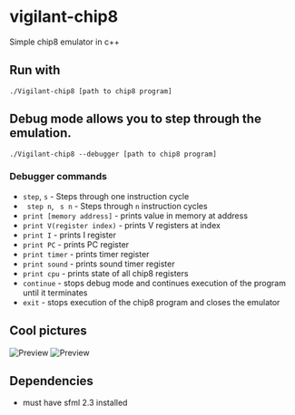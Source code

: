 # vigilant-chip8
Simple chip8 emulator in c++

## Run with
```
./Vigilant-chip8 [path to chip8 program]
```
## Debug mode allows you to step through the emulation.
```
./Vigilant-chip8 --debugger [path to chip8 program]
```
### Debugger commands
- ``` step ```, ``` s ``` - Steps through one instruction cycle
- ``` step n```, ``` s n``` - Steps through ```n``` instruction cycles
- ``` print [memory address] ``` - prints value in memory at address
- ``` print V(register index) ``` - prints V registers at index
- ``` print I ``` - prints I register
- ``` print PC ``` - prints PC register
- ``` print timer ``` - prints timer register
- ``` print sound ``` - prints sound timer register
- ``` print cpu ``` - prints state of all chip8 registers
- ``` continue ``` - stops debug mode and continues execution of the program until it terminates
- ``` exit ``` - stops execution of the chip8 program and closes the emulator

## Cool pictures
![Preview](http://i.imgur.com/qv9BhMa.png "Space Invaders!")
![Preview](http://i.imgur.com/l9u89xx.png "C8")

## Dependencies
* must have sfml 2.3 installed
